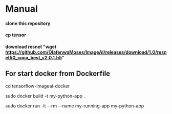 # Manual

#### clone this repository
#### cp tensor
#### download resnet "wget https://github.com/OlafenwaMoses/ImageAI/releases/download/1.0/resnet50_coco_best_v2.0.1.h5"

## For start docker from Dockerfile
cd tensorflow-imageai-docker

sudo docker build -t my-python-app .

sudo docker run -it --rm --name my-running-app my-python-app
